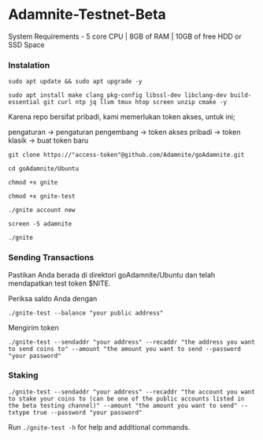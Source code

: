# Adamnite-Testnet-Beta

System Requirements - 5 core CPU | 8GB of RAM | 10GB of free HDD or SSD Space

### Instalation 
```
sudo apt update && sudo apt upgrade -y
```
```
sudo apt install make clang pkg-config libssl-dev libclang-dev build-essential git curl ntp jq llvm tmux htop screen unzip cmake -y
```

Karena repo bersifat pribadi, kami memerlukan token akses, untuk ini;

pengaturan -> pengaturan pengembang -> token akses pribadi -> token klasik -> buat token baru

```
git clone https://"access-token"@github.com/Adamnite/goAdamnite.git
```
```
cd goAdamnite/Ubuntu
```

```
chmod +x gnite
```
```
chmod +x gnite-test
```
```
./gnite account new
```
```
screen -S adamnite
```
```
./gnite
```


### Sending Transactions

Pastikan Anda berada di direktori goAdamnite/Ubuntu dan telah mendapatkan test token $NITE.

Periksa saldo Anda dengan

```
./gnite-test --balance "your public address"
```

Mengirim token

```
./gnite-test --sendaddr "your address" --recaddr "the address you want to send coins to" --amount "the amount you want to send --password "your password"
```

### Staking

```
./gnite-test --sendaddr "your address" --recaddr "the account you want to stake your coins to (can be one of the public accounts listed in the beta testing channel)" --amount "the amount you want to send" --txtype true --password "your password"
```

Run ``./gnite-test -h`` for help and additional commands.

